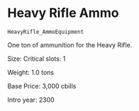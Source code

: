 # Heavy Rifle Ammo

`HeavyRifle_AmmoEquipment`

One ton of ammunition for the Heavy Rifle.

Size: Critical slots: 1

Weight: 1.0 tons

Base Price: 3,000 cbills

Intro year: 2300

